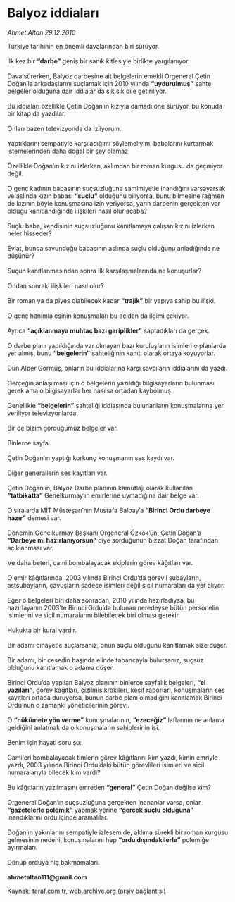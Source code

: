 # Balyoz iddiaları

*Ahmet Altan 29.12.2010*

<div class="yazi">Türkiye tarihinin en önemli davalarından biri sürüyor. <br/><br/>İlk kez bir <b>“darbe”</b> geniş bir sanık kitlesiyle birlikte yargılanıyor. <br/><br/>Dava sürerken, Balyoz darbesine ait belgelerin emekli Orgeneral Çetin Doğan’la arkadaşlarını suçlamak için 2010 yılında <b>“uydurulmuş”</b> sahte belgeler olduğuna dair iddialar da sık sık dile getiriliyor. <br/><br/>Bu iddiaları özellikle Çetin Doğan’ın kızıyla damadı öne sürüyor, bu konuda bir kitap da yazdılar. <br/><br/>Onları bazen televizyonda da izliyorum. <br/><br/>Yaptıklarını sempatiyle karşıladığımı söylemeliyim, babalarını kurtarmak istemelerinden daha doğal bir şey olamaz. <br/><br/>Özellikle Doğan’ın kızını izlerken, aklımdan bir roman kurgusu da geçmiyor değil. <br/><br/>O genç kadının babasının suçsuzluğuna samimiyetle inandığını varsayarsak ve aslında kızın babası <b>“suçlu”</b> olduğunu biliyorsa, bunu bilmesine rağmen de kızının böyle konuşmasına izin veriyorsa, yarın darbenin gerçekten var olduğu kanıtlandığında ilişkileri nasıl olur acaba? <br/><br/>Suçlu baba, kendisinin suçsuzluğunu kanıtlamaya çalışan kızını izlerken neler hisseder? <br/><br/>Evlat, bunca savunduğu babasının aslında suçlu olduğunu anladığında ne düşünür? <br/><br/>Suçun kanıtlanmasından sonra ilk karşılaşmalarında ne konuşurlar? <br/><br/>Ondan sonraki ilişkileri nasıl olur? <br/><br/>Bir roman ya da piyes olabilecek kadar <b>“trajik”</b> bir yapıya sahip bu ilişki. <br/><br/>O genç hanımla eşinin konuşmaları bu açıdan da ilgimi çekiyor. <br/><br/>Ayrıca <b>“açıklanmaya muhtaç bazı gariplikler”</b> saptadıkları da gerçek. <br/><br/>O darbe planı yapıldığında var olmayan bazı kuruluşların isimleri o planlarda yer almış, bunu <b>“belgelerin”</b> sahteliğinin kanıtı olarak ortaya koyuyorlar. <br/><br/>Dün Alper Görmüş, onların bu iddialarına karşı savcıların iddialarını da yazdı. <br/><br/>Gerçeğin anlaşılması için o belgelerin yazıldığı bilgisayarların bulunması gerek ama o bilgisayarlar her nasılsa ortadan kaybolmuş. <br/><br/>Genellikle <b>“belgelerin”</b> sahteliği iddiasında bulunanların konuşmalarına yer veriliyor televizyonlarda. <br/><br/>Bir de bizim gördüğümüz belgeler var. <br/><br/>Binlerce sayfa. <br/><br/>Çetin Doğan’ın yaptığı korkunç konuşmanın ses kaydı var. <br/><br/>Diğer generallerin ses kayıtları var. <br/><br/>Çetin Doğan’ın, Balyoz Darbe planının kamuflajı olarak kullanılan <b>“tatbikatta”</b> Genelkurmay’ın emirlerine uymadığına dair belge var. <br/><br/>O sıralarda MİT Müsteşarı’nın Mustafa Balbay’a <b>“Birinci Ordu darbeye hazır”</b> demesi var. <br/><br/>Dönemin Genelkurmay Başkanı Orgeneral Özkök’ün, Çetin Doğan’a <b>“Darbeye mi hazırlanıyorsun”</b> diye sorduğunun bizzat Doğan tarafından açıklanması var. <br/><br/>Ve daha beteri, cami bombalayacak ekiplerin görev kâğıtları var. <br/><br/>O emir kâğıtlarında, 2003 yılında Birinci Ordu’da görevli subayların, astsubayların, çavuşların sadece isimleri değil sicil numaraları da yer alıyor. <br/><br/>Eğer o belgeleri biri daha sonradan, 2010 yılında hazırladıysa, bu hazırlayanın 2003’te Birinci Ordu’da bulunan neredeyse bütün personelin isimlerini ve sicil numaralarını bilebilecek biri olması gerekir. <br/><br/>Hukukta bir kural vardır. <br/><br/>Bir adamı cinayetle suçlarsanız, onun suçlu olduğunu kanıtlamak size düşer. <br/><br/>Bir adamı, bir cesedin başında elinde tabancayla bulursanız, suçsuz olduğunu kanıtlamak o adama düşer. <br/><br/>Birinci Ordu’da yapılan Balyoz planının binlerce sayfalık belgeleri, <b>“el yazıları”</b>, görev kâğıtları, çizilmiş krokileri, keşif raporları, konuşmaların ses kayıtları ortada duruyorsa, bunun darbe planı olmadığını kanıtlamak Birinci Ordu’nun o zamanki yöneticilerinin görevi. <br/><br/>O <b>“hükümete yön verme”</b> konuşmalarının, <b>“ezeceğiz”</b> laflarının ne anlama geldiğini anlatmak da o konuşmaların sahiplerinin işi. <br/><br/>Benim için hayati soru şu: <br/><br/>Camileri bombalayacak timlerin görev kâğıtlarını kim yazdı, kimin emriyle yazdı, 2003 yılında Birinci Ordu’daki bütün görevlileri isimleri ve sicil numaralarıyla bilecek kim vardı? <br/><br/>Bu kâğıtların yazılmasını emreden <b>“general”</b> Çetin Doğan değilse kim? <br/><br/>Orgeneral Doğan’ın suçsuzluğuna gerçekten inananlar varsa, onlar <b>“gazetelerle polemik”</b> yapmak yerine <b>“gerçek suçlu olduğuna”</b> inandıklarını ordu içinde aramalılar. <br/><br/>Doğan’ın yakınlarını sempatiyle izlesem de, aklıma sürekli bir roman kurgusu gelmesinin nedeni, konuşmalarını hep <b>“ordu dışındakilerle”</b> polemiğe ayırmaları. <br/><br/>Dönüp orduya hiç bakmamaları.<br/><br/><b>ahmetaltan111@gmail.com</b>
</div>

Kaynak: [taraf.com.tr](http://www.taraf.com.tr/ahmet-altan/makale-balyoz-iddialari.htm), [web.archive.org (arşiv bağlantısı)](http://web.archive.org/web/20130620024120/http://www.taraf.com.tr/ahmet-altan/makale-balyoz-iddialari.htm)
